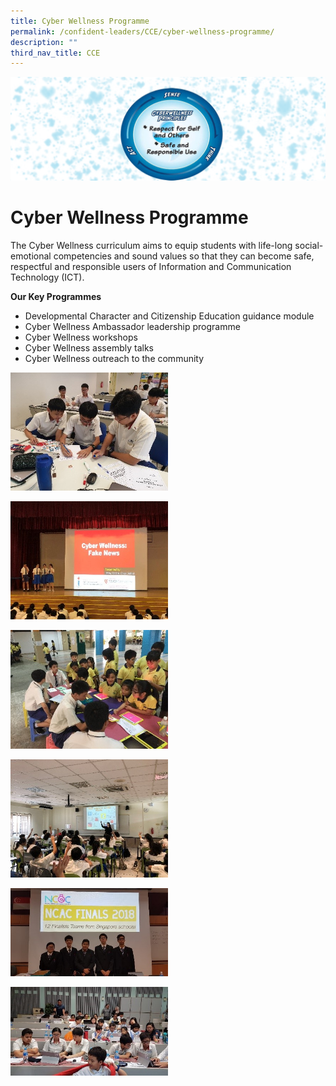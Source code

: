 ```yaml
---
title: Cyber Wellness Programme
permalink: /confident-leaders/CCE/cyber-wellness-programme/
description: ""
third_nav_title: CCE
---
```

![](/images/Cyber%20Wellness%20Programme/CW.jpg)

Cyber Wellness Programme
========================

The Cyber Wellness curriculum aims to equip students with life-long social-emotional competencies and sound values so that they can become safe, respectful and responsible users of Information and Communication Technology (ICT).

**Our Key Programmes**

*   Developmental Character and Citizenship Education guidance module
*   Cyber Wellness Ambassador leadership programme
*   Cyber Wellness workshops
*   Cyber Wellness assembly talks
*   Cyber Wellness outreach to the community

<img src="/images/Cyber%20Wellness%20Programme/CW1.jpg" 
     style="width:50%">

<img src="/images/Cyber%20Wellness%20Programme/CW2.jpg" 
     style="width:50%">


<img src="/images/Cyber%20Wellness%20Programme/CW3.jpg" 
     style="width:50%">

<img src="/images/Cyber%20Wellness%20Programme/CW4.jpg" 
     style="width:50%">

<img src="/images/Cyber%20Wellness%20Programme/CW5.jpg" 
     style="width:50%">

<img src="/images/Cyber%20Wellness%20Programme/CW6.jpg" 
     style="width:50%">